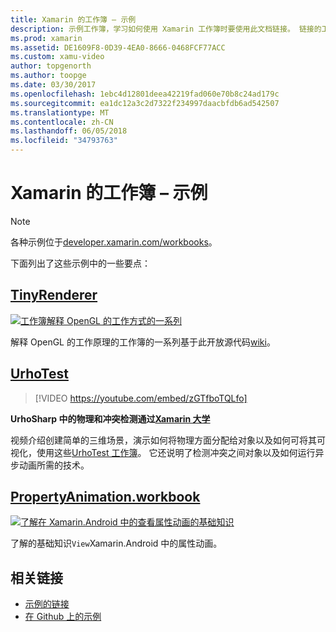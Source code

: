 ```yaml
---
title: Xamarin 的工作簿 – 示例
description: 示例工作簿，学习如何使用 Xamarin 工作簿时要使用此文档链接。 链接的工作簿演示在 Xamarin.Android 的 OpenGL、 UrhoSharp 和属性动画。
ms.prod: xamarin
ms.assetid: DE1609F8-0D39-4EA0-8666-0468FCF77ACC
ms.custom: xamu-video
author: topgenorth
ms.author: toopge
ms.date: 03/30/2017
ms.openlocfilehash: 1ebc4d12801deea42219fad060e70b8c24ad179c
ms.sourcegitcommit: ea1dc12a3c2d7322f234997daacbfdb6ad542507
ms.translationtype: MT
ms.contentlocale: zh-CN
ms.lasthandoff: 06/05/2018
ms.locfileid: "34793763"
---
```

# <a name="xamarin-workbooks--samples"></a>Xamarin 的工作簿 – 示例

> [!NOTE]
> 各种示例位于[developer.xamarin.com/workbooks](https://developer.xamarin.com/workbooks/)。

下面列出了这些示例中的一些要点：

## <a name="tinyrenderertinyrenderermd"></a>[TinyRenderer](tinyrenderer.md)

[![](images/tinyrenderer-sml.png "工作簿解释 OpenGL 的工作方式的一系列")](images/tinyrenderer-sml-orig.png#lightbox)

解释 OpenGL 的工作原理的工作簿的一系列基于此开放源代码[wiki](https://github.com/ssloy/tinyrenderer/wiki/)。

[](tinyrenderer.md)

## <a name="urhotesthttpsgithubcomkrumelururhotest"></a>[UrhoTest](https://github.com/Krumelur/UrhoTest)

 > [!VIDEO https://youtube.com/embed/zGTfboTQLfo]

**UrhoSharp 中的物理和冲突检测通过[Xamarin 大学](https://university.xamarin.com)**

视频介绍创建简单的三维场景，演示如何将物理方面分配给对象以及如何可将其可视化，使用这些[UrhoTest 工作簿](https://github.com/Krumelur/UrhoTest)。 它还说明了检测冲突之间对象以及如何运行异步动画所需的技术。

## <a name="propertyanimationworkbookhttpsdeveloperxamarincomworkbooksandroiduser-interfacepropertyanimationworkbook"></a>[PropertyAnimation.workbook](https://developer.xamarin.com/workbooks/android/user-interface/PropertyAnimation.workbook)

[![](images/android-property-view-sml.png "了解在 Xamarin.Android 中的查看属性动画的基础知识")](images/android-property-view.png#lightbox)

了解的基础知识`View`Xamarin.Android 中的属性动画。


<!--[![](images/skia0-sml.png "Android")](images/skia0.png#lightbox)

SkiaSharp provides a powerful C# API for doing 2D graphics. See how to use Skia to draw in your apps.-->


## <a name="related-links"></a>相关链接

- [示例的链接](https://developer.xamarin.com/workbooks)
- [在 Github 上的示例](https://github.com/xamarin/workbooks)
